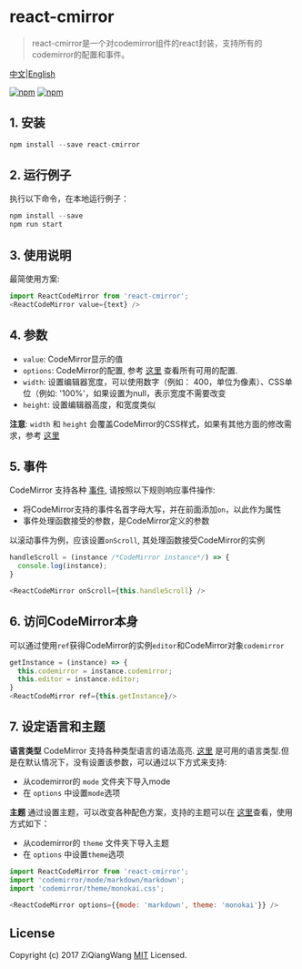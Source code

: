 # react-cmirror

> react-cmirror是一个对codemirror组件的react封装，支持所有的codemirror的配置和事件。

[中文](README_zh.md)|[English](README.md)

[![npm](https://img.shields.io/npm/v/react-cmirror.svg)](https://www.npmjs.com/package/jest-canvas-mock)
[![npm](https://img.shields.io/npm/dm/react-cmirror.svg)](https://www.npmjs.com/package/react-cmirror)

## 1. 安装

```js
npm install --save react-cmirror
```

## 2. 运行例子

执行以下命令，在本地运行例子：

```js
npm install --save
npm run start
```

## 3. 使用说明

最简使用方案:

```js
import ReactCodeMirror from 'react-cmirror';
<ReactCodeMirror value={text} />
```

## 4. 参数

- `value`:  CodeMirror显示的值
- `options`:  CodeMirror的配置, 参考 [ 这里](http://codemirror.net/doc/manual.html#config) 查看所有可用的配置.
- `width`:  设置编辑器宽度，可以使用数字（例如： 400，单位为像素）、CSS单位（例如: '100%'，如果设置为null，表示宽度不需要改变
- `height`:  设置编辑器高度，和宽度类似

**注意**: `width` 和 `height` 会覆盖CodeMirror的CSS样式，如果有其他方面的修改需求，参考 [这里](http://codemirror.net/doc/manual.html#styling)

## 5. 事件

CodeMirror 支持各种 [事件](https://codemirror.net/doc/manual.html#events), 请按照以下规则响应事件操作:

- 将CodeMirror支持的事件名首字母大写，并在前面添加`on`，以此作为属性
- 事件处理函数接受的参数，是CodeMirror定义的参数

以滚动事件为例，应该设置`onScroll`, 其处理函数接受CodeMirror的实例

```js
handleScroll = (instance /*CodeMirror instance*/) => {
  console.log(instance);
}

<ReactCodeMirror onScroll={this.handleScroll} />
```

## 6. 访问CodeMirror本身

可以通过使用`ref`获得CodeMirror的实例`editor`和CodeMirror对象`codemirror`

```js
getInstance = (instance) => {
  this.codemirror = instance.codemirror;
  this.editor = instance.editor;
}
<ReactCodeMirror ref={this.getInstance}/>
```

## 7. 设定语言和主题

**语言类型**
CodeMirror 支持各种类型语言的语法高亮.  [这里](https://codemirror.net/mode/) 是可用的语言类型.但是在默认情况下，没有设置该参数，可以通过以下方式来支持:

- 从codemirror的 `mode` 文件夹下导入mode
- 在 `options` 中设置`mode`选项

**主题**
通过设置主题，可以改变各种配色方案，支持的主题可以在 [这里](http://codemirror.net/demo/theme.html)查看，使用方式如下：

- 从codemirror的 `theme` 文件夹下导入主题
- 在 `options` 中设置`theme`选项

```js
import ReactCodeMirror from 'react-cmirror';
import 'codemirror/mode/markdown/markdown';
import 'codemirror/theme/monokai.css';

<ReactCodeMirror options={{mode: 'markdown', theme: 'monokai'}} />
```

## License

Copyright (c) 2017 ZiQiangWang [MIT](https://github.com/ZiQiangWang/react-cmirror/blob/master/LICENSE) Licensed.
